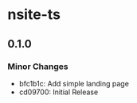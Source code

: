 # nsite-ts

## 0.1.0

### Minor Changes

- bfc1b1c: Add simple landing page
- cd09700: Initial Release
